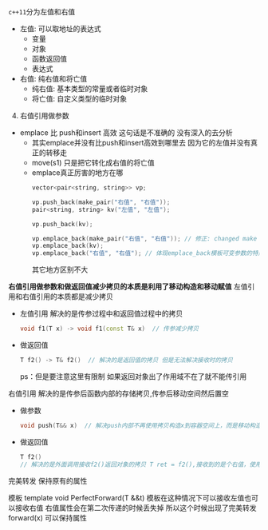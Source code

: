 `c++11`分为左值和右值
- 左值: 可以取地址的表达式
  - 变量
  - 对象
  - 函数返回值
  - 表达式
- 右值: 纯右值和将亡值
  - 纯右值: 基本类型的常量或者临时对象
  - 将亡值: 自定义类型的临时对象

4. 右值引用做参数
- emplace 比 push和insert 高效 这句话是不准确的 没有深入的去分析
  - 其实emplace并没有比push和insert高效到哪里去 因为它的左值并没有真正的转移走
  - move(s1) 只是把它转化成右值的将亡值
  - emplace真正厉害的地方在哪
    ```cpp
    vector<pair<string, string>> vp;

    vp.push_back(make_pair("右值", "右值"));
    pair<string, string> kv("左值", "左值");

    vp.push_back(kv);

    vp.emplace_back(make_pair("右值", "右值")); // 修正: changed make to make_pair
    vp.emplace_back(kv);
    vp.emplace_back("右值", "右值"); // 体现emplace_back模板可变参数的特点
    ```
    其它地方区别不大

**右值引用做参数和做返回值减少拷贝的本质是利用了移动构造和移动赋值**
左值引用和右值引用的本质都是减少拷贝
- 左值引用 解决的是传参过程中和返回值过程中的拷贝
  ```cpp
  void f1(T x) -> void f1(const T& x)  // 传参减少拷贝
  ```
- 做返回值
  ```cpp
  T f2() -> T& f2()  // 解决的是返回值的拷贝 但是无法解决接收时的拷贝
  ```
  ps：但是要注意这里有限制 如果返回对象出了作用域不在了就不能传引用

右值引用 解决的是传参后函数内部的存储拷贝,传参后移动空间然后置空
- 做参数
  ```cpp
  void push(T&& x)  // 解决push内部不再使用拷贝构造x到容器空间上，而是移动构造过去
  ```
- 做返回值
  ```cpp
  T f2()
  // 解决的是外面调用接收f2()返回对象的拷贝 T ret = f2(),接收到的是个右值，使用移动构造，减少了拷贝
  ```

完美转发 保持原有的属性

模板 template<typename T>
void PerfectForward(T &&t) 模板在这种情况下可以接收左值也可以接收右值
右值属性会在第二次传递的时候丢失掉 所以这个时候出现了完美转发 forward<T>(x) 可以保持属性